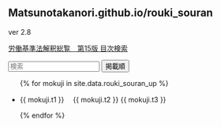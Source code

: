 <script src="https://cdn.jsdelivr.net/npm/tify@0.27.0/dist/tify.js"></script>
<script src="https://cdnjs.cloudflare.com/ajax/libs/list.js/2.3.1/list.min.js"></script>
<link rel="stylesheet" href="https://cdn.jsdelivr.net/npm/tify@0.27.0/dist/tify.css">

## Matsunotakanori.github.io/rouki_souran

ver 2.8

<a href = "https://iss.ndl.go.jp/books/R100000002-I025614893-00">労働基準法解釈総覧　第15版 目次検索</a>



<div id="rouki_souran_up">
  <input class="search" placeholder="検索" />

 <button class="sort" data-sort="t1">
    掲載順
  </button>

  
  <ul class="list">
    <!-- _data フォルダの rouki_souran_up.csv からデータを取り出す -->
    {% for mokuji in site.data.rouki_souran_up %}
      <li>
        <!-- books.csv の title 列、 url 列をリンク先に設定 -->
        <p class="t2">{{ mokuji.t1 }}　&nbsp;{{ mokuji.t2 }}&nbsp;{{ mokuji.t3 }}</p>
      </li>
    {% endfor %}
  </ul>
</div>

<script>
var options = {
    valueNames: [ 't2' ]
};

var userList = new List('rouki_souran_up', options);
</script>

